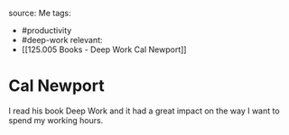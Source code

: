 source: Me
tags:
- #productivity 
- #deep-work
relevant:
- [[125.005 Books - Deep Work Cal Newport]]


# Cal Newport

I read his book Deep Work and it had a great impact on the way I want to spend my working hours.